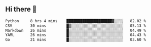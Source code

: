 ## Hi there 👋

<!--START_SECTION:waka-->

```txt
Python     8 hrs 4 mins    ████████████████████▓░░░░   82.02 %
CSV        30 mins         █▒░░░░░░░░░░░░░░░░░░░░░░░   05.13 %
Markdown   26 mins         █░░░░░░░░░░░░░░░░░░░░░░░░   04.49 %
YAML       26 mins         █░░░░░░░░░░░░░░░░░░░░░░░░   04.43 %
Go         21 mins         █░░░░░░░░░░░░░░░░░░░░░░░░   03.60 %
```

<!--END_SECTION:waka-->
